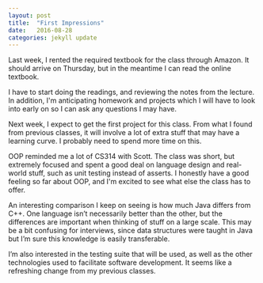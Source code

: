 ```yaml
---
layout: post
title:  "First Impressions"
date:   2016-08-28 
categories: jekyll update
---
```


Last week, I rented the required textbook for the class through Amazon. It should arrive on Thursday, but in the meantime I can read the online textbook. 

I have to start doing the readings, and reviewing the notes from the lecture. In addition, I'm anticipating homework and projects which I will have to look into early on so I can ask any questions I may have.

Next week, I expect to get the first project for this class. From what I found from previous classes, it will involve a lot of extra stuff that may have a learning curve. I probably need to spend more time on this.

OOP reminded me a lot of CS314 with Scott. The class was short, but extremely focused and spent a good deal on language design and real-world stuff, such as unit testing instead of asserts. I honestly have a good feeling so far about OOP, and I'm excited to see what else the class has to offer.

An interesting comparison I keep on seeing is how much Java differs from C++. One language isn’t necessarily better than the other, but the differences are important when thinking of stuff on a large scale. This may be a bit confusing for interviews, since data structures were taught in Java but I’m sure this knowledge is easily transferable. 

I’m also interested in the testing suite that will be used, as well as the other technologies used to facilitate software development. It seems like a refreshing change from my previous classes.
